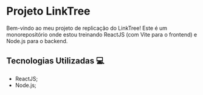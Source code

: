 # Projeto LinkTree  
Bem-vindo ao meu projeto de replicação do LinkTree! Este é um monorepositório onde estou treinando ReactJS (com Vite para o frontend) e Node.js para o backend.

## Tecnologias Utilizadas 💻

- ReactJS;
- Node.js;